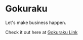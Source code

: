 # Gokuraku
Let's make business happen.

Check it out here at [Gokuraku Link](https://gokuraku-jp.com/)
